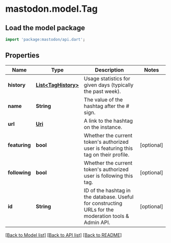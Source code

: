 # mastodon.model.Tag

## Load the model package
```dart
import 'package:mastodon/api.dart';
```

## Properties
Name | Type | Description | Notes
------------ | ------------- | ------------- | -------------
**history** | [**List&lt;TagHistory&gt;**](TagHistory.md) | Usage statistics for given days (typically the past week). | 
**name** | **String** | The value of the hashtag after the # sign. | 
**url** | [**Uri**](Uri.md) | A link to the hashtag on the instance. | 
**featuring** | **bool** | Whether the current token's authorized user is featuring this tag on their profile. | [optional] 
**following** | **bool** | Whether the current token's authorized user is following this tag. | [optional] 
**id** | **String** | ID of the hashtag in the database. Useful for constructing URLs for the moderation tools & Admin API. | [optional] 

[[Back to Model list]](../README.md#documentation-for-models) [[Back to API list]](../README.md#documentation-for-api-endpoints) [[Back to README]](../README.md)


